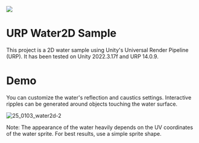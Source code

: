![](https://img.shields.io/badge/license-MIT-green)

# URP Water2D Sample
This project is a 2D water sample using Unity's Universal Render Pipeline (URP).
It has been tested on Unity 2022.3.17f and URP 14.0.9.

# Demo
You can customize the water's reflection and caustics settings.
Interactive ripples can be generated around objects touching the water surface.

![25_0103_water2d-2](https://github.com/user-attachments/assets/9fe34e0e-9e49-4666-9d84-069d2cb19383)

Note: The appearance of the water heavily depends on the UV coordinates of the water sprite. For best results, use a simple sprite shape.
